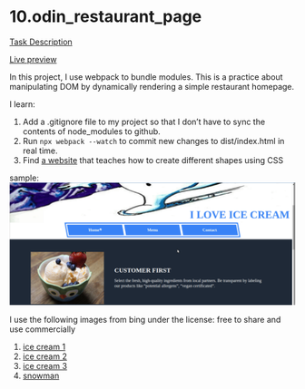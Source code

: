 # 10.odin_restaurant_page

[Task Description](https://www.theodinproject.com/lessons/node-path-javascript-restaurant-page)

[Live preview](https://maxim55069633.github.io/10.odin_restaurant_page/)

In this project, I use webpack to bundle modules. This is a practice about manipulating DOM by dynamically rendering a simple restaurant homepage. 

I learn:
1. Add a .gitignore file to my project so that I don’t have to sync the contents of node_modules to github.
2. Run `npx webpack --watch` to commit new changes to dist/index.html in real time.
3. Find [a website](https://css-tricks.com/the-shapes-of-css/) that teaches how to create different shapes using CSS

sample:
![Sample Webpage](./webpage_sample.gif)

I use the following images from bing under the license: free to share and use commercially
1. [ice cream 1](https://cn.bing.com/images/search?view=detailV2&ccid=L0%2bFh8Fm&id=725C9A31EAF627AE2173F0E696850AD2FD2D071B&thid=OIP.L0-Fh8Fmiw5eayv87U1UYQHaE7&mediaurl=https%3a%2f%2fwww.foodista.com%2fsites%2fdefault%2ffiles%2f35551557663_4e8f07d085_k+(1).jpg&cdnurl=https%3a%2f%2fts1.cn.mm.bing.net%2fth%2fid%2fR-C.2f4f8587c1668b0e5e6b2bfced4d5461%3frik%3dGwct%252fdIKhZbm8A%26pid%3dImgRaw%26r%3d0&exph=1365&expw=2048&q=ice+cream&simid=608048734036707802&FORM=IRPRST&ck=AD91573802AABB1BF954FBBBBA928A4E&selectedIndex=0&qft=+filterui%3alicense-L2_L3_L4&ajaxhist=0&ajaxserp=0)
2. [ice cream 2](https://cn.bing.com/images/search?view=detailV2&ccid=9xQg9%2faf&id=872B665A27BDFD780A6E9D0D22D4890BE838B500&thid=OIP.9xQg9_afdJ0Rhro4fk_bEAHaFj&mediaurl=https%3a%2f%2fts1.cn.mm.bing.net%2fth%2fid%2fR-C.f71420f7f69f749d1186ba387e4fdb10%3frik%3dALU46AuJ1CINnQ%26riu%3dhttp%253a%252f%252fwww.foodista.com%252fsites%252fdefault%252ffiles%252fEC_stFace.jpg%26ehk%3dt2g2u%252fU63wQfVeT8In3ByCVBL%252b4JSUs0vQ4TIGLIVGo%253d%26risl%3d%26pid%3dImgRaw%26r%3d0%26sres%3d1%26sresct%3d1%26srh%3d800%26srw%3d1068&exph=397&expw=530&q=ice+cream&simid=608027830432592109&FORM=IRPRST&ck=7D615A55848377C9A90243AA456BA827&selectedIndex=23&qft=+filterui%3alicense-L2_L3_L4&ajaxhist=0&ajaxserp=0)
3. [ice cream 3](https://cn.bing.com/images/search?view=detailV2&ccid=PffMwxpf&id=A9E071BD26CA1E81CE28E5F051B9EE64C9C6FC22&thid=OIP.PffMwxpffoOyW3nZ2uDUrwHaE8&mediaurl=https%3a%2f%2fwww.exploreveg.org%2ffiles%2f2018%2f05%2fCrepeSpoon-1.6.18-5.jpg&cdnurl=https%3a%2f%2fts1.cn.mm.bing.net%2fth%2fid%2fR-C.3df7ccc31a5f7e83b25b79d9dae0d4af%3frik%3dIvzGyWTuuVHw5Q%26pid%3dImgRaw%26r%3d0&exph=2561&expw=3841&q=ice+cream&simid=608041969459734191&FORM=IRPRST&ck=3E2F1F06D6E302719CF46292C1397A70&selectedIndex=7&qft=+filterui%3alicense-L2_L3_L4&ajaxhist=0&ajaxserp=0)
4. [snowman](https://cn.bing.com/images/search?view=detailV2&ccid=TfBNE8Ih&id=AE7952CF2D884BC0A78F8266F6F908700B4D0D22&thid=OIP.TfBNE8Ih7H5FBtaGt7c_3wHaGP&mediaurl=https%3a%2f%2fimages-wixmp-ed30a86b8c4ca887773594c2.wixmp.com%2ff%2f064b17ec-2aa8-48a7-bb3c-7979ba875b9b%2fd6w07y4-4aaf6448-93e2-49c3-a04f-3f15f7a1e4d9.jpg%2fv1%2ffill%2fw_480%2ch_405%2cq_75%2cstrp%2ffrosty_the_snowman_by_halloranillustration_d6w07y4-fullview.jpg%3ftoken%3deyJ0eXAiOiJKV1QiLCJhbGciOiJIUzI1NiJ9.eyJzdWIiOiJ1cm46YXBwOjdlMGQxODg5ODIyNjQzNzNhNWYwZDQxNWVhMGQyNmUwIiwiaXNzIjoidXJuOmFwcDo3ZTBkMTg4OTgyMjY0MzczYTVmMGQ0MTVlYTBkMjZlMCIsIm9iaiI6W1t7ImhlaWdodCI6Ijw9NDA1IiwicGF0aCI6IlwvZlwvMDY0YjE3ZWMtMmFhOC00OGE3LWJiM2MtNzk3OWJhODc1YjliXC9kNncwN3k0LTRhYWY2NDQ4LTkzZTItNDljMy1hMDRmLTNmMTVmN2ExZTRkOS5qcGciLCJ3aWR0aCI6Ijw9NDgwIn1dXSwiYXVkIjpbInVybjpzZXJ2aWNlOmltYWdlLm9wZXJhdGlvbnMiXX0.p0FkySpXqN9hv8fqY38w7-VEOYDhaI8srncSKD9Z8Ow&cdnurl=https%3a%2f%2fts1.cn.mm.bing.net%2fth%2fid%2fR-C.4df04d13c221ec7e4506d686b7b73fdf%3frik%3dIg1NC3AI%252bfZmgg%26pid%3dImgRaw%26r%3d0&exph=405&expw=480&q=snowman&simid=608019017160933686&FORM=IRPRST&ck=32E1890323FD2C1B7B92B5D7A24F79CF&selectedIndex=135&qft=+filterui%3alicense-L2_L3_L4&ajaxhist=0&ajaxserp=0)